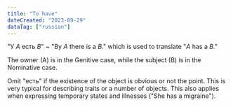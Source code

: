 ```yaml
---
title: "To have"
dateCreated: "2023-09-29"
dataTag: ["russian"]
---
```


"У _A_ есть _B_" ~ "By _A_ there is a _B_." which is used to translate "_A_ has a _B_."

The owner (A) is in the Genitive case, while the subject (B) is in the Nominative case.

Omit "есть" if the existence of the object is obvious or not the point. This is very typical for describing traits or a number of objects. This also applies when expressing temporary states and illnesses ("She has a migraine").

